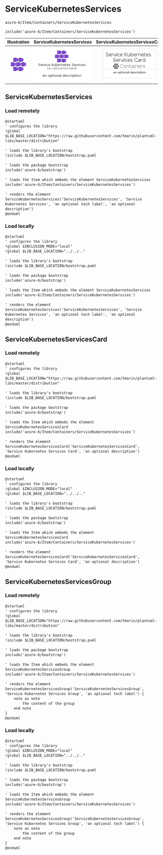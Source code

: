 # ServiceKubernetesServices


```text
azure-6/Item/Containers/ServiceKubernetesServices
```

```text
include('azure-6/Item/Containers/ServiceKubernetesServices')
```



| Illustration | ServiceKubernetesServices | ServiceKubernetesServicesCard | ServiceKubernetesServicesGroup |
| :---: | :---: | :---: | :---: |
| ![illustration for Illustration](../../../azure-6/Item/Containers/ServiceKubernetesServices.png) | ![illustration for ServiceKubernetesServices](../../../azure-6/Item/Containers/ServiceKubernetesServices.Local.png) | ![illustration for ServiceKubernetesServicesCard](../../../azure-6/Item/Containers/ServiceKubernetesServicesCard.Local.png) | ![illustration for ServiceKubernetesServicesGroup](../../../azure-6/Item/Containers/ServiceKubernetesServicesGroup.Local.png) |




## ServiceKubernetesServices

### Load remotely
```plantuml
@startuml
' configures the library
!global $LIB_BASE_LOCATION="https://raw.githubusercontent.com/tmorin/plantuml-libs/master/distribution"

' loads the library's bootstrap
!include $LIB_BASE_LOCATION/bootstrap.puml

' loads the package bootstrap
include('azure-6/bootstrap')

' loads the Item which embeds the element ServiceKubernetesServices
include('azure-6/Item/Containers/ServiceKubernetesServices')

' renders the element
ServiceKubernetesServices('ServiceKubernetesServices', 'Service Kubernetes Services', 'an optional tech label', 'an optional description')
@enduml
```

### Load locally
```plantuml
@startuml
' configures the library
!global $INCLUSION_MODE="local"
!global $LIB_BASE_LOCATION="../../.."

' loads the library's bootstrap
!include $LIB_BASE_LOCATION/bootstrap.puml

' loads the package bootstrap
include('azure-6/bootstrap')

' loads the Item which embeds the element ServiceKubernetesServices
include('azure-6/Item/Containers/ServiceKubernetesServices')

' renders the element
ServiceKubernetesServices('ServiceKubernetesServices', 'Service Kubernetes Services', 'an optional tech label', 'an optional description')
@enduml
```

## ServiceKubernetesServicesCard

### Load remotely
```plantuml
@startuml
' configures the library
!global $LIB_BASE_LOCATION="https://raw.githubusercontent.com/tmorin/plantuml-libs/master/distribution"

' loads the library's bootstrap
!include $LIB_BASE_LOCATION/bootstrap.puml

' loads the package bootstrap
include('azure-6/bootstrap')

' loads the Item which embeds the element ServiceKubernetesServicesCard
include('azure-6/Item/Containers/ServiceKubernetesServices')

' renders the element
ServiceKubernetesServicesCard('ServiceKubernetesServicesCard', 'Service Kubernetes Services Card', 'an optional description')
@enduml
```

### Load locally
```plantuml
@startuml
' configures the library
!global $INCLUSION_MODE="local"
!global $LIB_BASE_LOCATION="../../.."

' loads the library's bootstrap
!include $LIB_BASE_LOCATION/bootstrap.puml

' loads the package bootstrap
include('azure-6/bootstrap')

' loads the Item which embeds the element ServiceKubernetesServicesCard
include('azure-6/Item/Containers/ServiceKubernetesServices')

' renders the element
ServiceKubernetesServicesCard('ServiceKubernetesServicesCard', 'Service Kubernetes Services Card', 'an optional description')
@enduml
```

## ServiceKubernetesServicesGroup

### Load remotely
```plantuml
@startuml
' configures the library
!global $LIB_BASE_LOCATION="https://raw.githubusercontent.com/tmorin/plantuml-libs/master/distribution"

' loads the library's bootstrap
!include $LIB_BASE_LOCATION/bootstrap.puml

' loads the package bootstrap
include('azure-6/bootstrap')

' loads the Item which embeds the element ServiceKubernetesServicesGroup
include('azure-6/Item/Containers/ServiceKubernetesServices')

' renders the element
ServiceKubernetesServicesGroup('ServiceKubernetesServicesGroup', 'Service Kubernetes Services Group', 'an optional tech label') {
    note as note
        the content of the group
    end note
}
@enduml
```

### Load locally
```plantuml
@startuml
' configures the library
!global $INCLUSION_MODE="local"
!global $LIB_BASE_LOCATION="../../.."

' loads the library's bootstrap
!include $LIB_BASE_LOCATION/bootstrap.puml

' loads the package bootstrap
include('azure-6/bootstrap')

' loads the Item which embeds the element ServiceKubernetesServicesGroup
include('azure-6/Item/Containers/ServiceKubernetesServices')

' renders the element
ServiceKubernetesServicesGroup('ServiceKubernetesServicesGroup', 'Service Kubernetes Services Group', 'an optional tech label') {
    note as note
        the content of the group
    end note
}
@enduml
```

